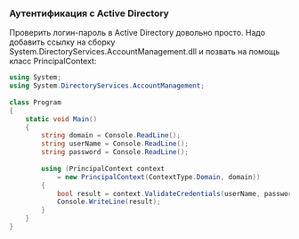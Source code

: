 ﻿### Аутентификация с Active Directory

Проверить логин-пароль в Active Directory довольно просто. Надо добавить ссылку на сборку System.DirectoryServices.AccountManagement.dll и позвать на помощь класс PrincipalContext:

```csharp
using System;
using System.DirectoryServices.AccountManagement;
 
class Program
{
    static void Main()
    {
        string domain = Console.ReadLine();
        string userName = Console.ReadLine();
        string password = Console.ReadLine();
 
        using (PrincipalContext context
            = new PrincipalContext(ContextType.Domain, domain))
        {
            bool result = context.ValidateCredentials(userName, password);
            Console.WriteLine(result);
        }
    }
}
```
